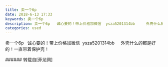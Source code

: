 ```yaml
---
title: 卖一个6p
date: 2018-6-13 17:33
keywords: 卖一个6p
description: 卖一个6p   诚心要的！带上价格加微信  ysza5201314bb     外壳什么的都是好的！一直带着保护壳！
categories: used
---
```

<td class="t_f" id="postmessage_1417712">

卖一个6p   诚心要的！带上价格加微信  ysza5201314bb     外壳什么的都是好的！一直带着保护壳！<br/>
</td>
###### 转载自[菲龙网]